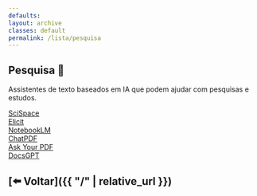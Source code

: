 ```yaml
---
defaults:
layout: archive
classes: default
permalink: /lista/pesquisa
---
```

## Pesquisa 🧪
Assistentes de texto baseados em IA que podem ajudar com pesquisas e estudos. 

<div class="grid-container">
  <div class="grid-item"><a href="https://scispace.com" target="_blank">SciSpace</a></div>
  <div class="grid-item"><a href="https://elicit.com" target="_blank">Elicit</a></div>
  <div class="grid-item"><a href="https://notebooklm.google" target="_blank">NotebookLM</a></div>
  <div class="grid-item"><a href="https://chatpdf.com/" target="_blank">ChatPDF</a></div>
  <div class="grid-item"><a href="https://askyourpdf.com" target="_blank">Ask Your PDF</a></div>
  <div class="grid-item"><a href="https://app.docsgpt.cloud" target="_blank">DocsGPT</a></div>
</div>

## [⬅️ Voltar]({{ "/" | relative_url }})